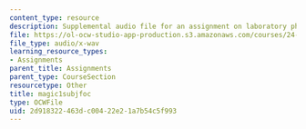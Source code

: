 ```yaml
---
content_type: resource
description: Supplemental audio file for an assignment on laboratory phonology.
file: https://ol-ocw-studio-app-production.s3.amazonaws.com/courses/24-910-topics-in-linguistic-theory-laboratory-phonology-spring-2007/2d918322463dc00422e21a7b54c5f993_magic1subjfoc.wav
file_type: audio/x-wav
learning_resource_types:
- Assignments
parent_title: Assignments
parent_type: CourseSection
resourcetype: Other
title: magic1subjfoc
type: OCWFile
uid: 2d918322-463d-c004-22e2-1a7b54c5f993
---
```

